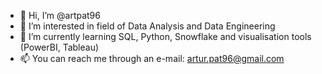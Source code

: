 - 👋 Hi, I’m @artpat96
- 👀 I’m interested in field of Data Analysis and Data Engineering
- 🌱 I’m currently learning SQL, Python, Snowflake and visualisation tools (PowerBI, Tableau)
- 📫 You can reach me through an e-mail: artur.pat96@gmail.com

<!---
artpat96/artpat96 is a ✨ special ✨ repository because its `README.md` (this file) appears on your GitHub profile.
You can click the Preview link to take a look at your changes.
--->
